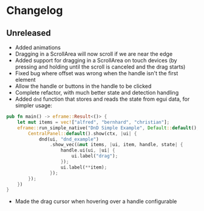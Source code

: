 # Changelog

## Unreleased
 - Added animations
 - Dragging in a ScrollArea will now scroll if we are near the edge
 - Added support for dragging in a ScrollArea on touch devices (by pressing and holding until the scroll is canceled and the drag starts)
 - Fixed bug where offset was wrong when the handle isn't the first element
 - Allow the handle or buttons in the handle to be clicked
 - Complete refactor, with much better state and detection handling
 - Added `dnd` function that stores and reads the state from egui data, for simpler usage:
```rust
pub fn main() -> eframe::Result<()> {
    let mut items = vec!["alfred", "bernhard", "christian"];
    eframe::run_simple_native("DnD Simple Example", Default::default(), move |ctx, _frame| {
        CentralPanel::default().show(ctx, |ui| {
            dnd(ui, "dnd_example")
                .show_vec(&mut items, |ui, item, handle, state| {
                    handle.ui(ui, |ui| {
                        ui.label("drag");
                    });
                    ui.label(**item);
                });
        });
    })
}
```
 - Made the drag cursor when hovering over a handle configurable
